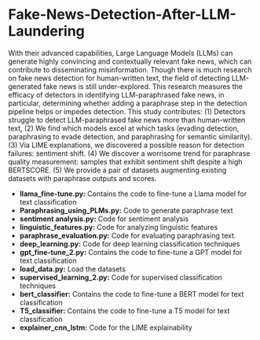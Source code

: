 # Fake-News-Detection-After-LLM-Laundering

With their advanced capabilities, Large Language Models (LLMs) can generate highly convincing and contextually relevant fake news, which can contribute to disseminating misinformation. Though there is much research on fake news detection for human-written text, the field of detecting LLM-generated fake news is still under-explored. This research measures the efficacy of detectors in identifying LLM-paraphrased fake news, in particular, determining whether adding a paraphrase step in the detection pipeline helps or impedes detection. This study contributes: (1) Detectors struggle to detect LLM-paraphrased fake news more than human-written text, (2) We find which models excel at which tasks (evading detection, paraphrasing to evade detection, and paraphrasing for semantic similarity). (3) Via LIME explanations, we discovered a possible reason for detection failures: sentiment shift. (4) We discover a worrisome trend for paraphrase quality measurement: samples that exhibit sentiment shift despite a high BERTSCORE. (5) We provide a pair of datasets augmenting existing datasets with paraphrase outputs and scores.



- **llama_fine-tune.py:** Contains the code to fine-tune a Llama model for text classification
- **Paraphrasing_using_PLMs.py:** Code to generate paraphrase text
- **sentiment analysis.py:** Code for sentiment analysis
- **linguistic_features.py:** Code for analyzing linguistic features
- **paraphrase_evaluation.py:** Code for evaluating paraphrasing text.
- **deep_learning.py:** Code for deep learning classification techniques
- **gpt_fine-tune_2.py:** Contains the code to fine-tune a GPT model for text classification
- **load_data.py:** Load the datasets
- **supervised_learning_2.py:** Code for supervised classification techniques
- **bert_classifier:** Contains the code to fine-tune a BERT model for text classification
- **T5_classifier:** Contains the code to fine-tune a T5 model for text classification
- **explainer_cnn_lstm:** Code for the LIME explainability

